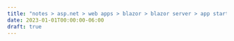 ```yaml
---
title: "notes > asp.net > web apps > blazor > blazor server > app startup"
date: 2023-01-01T00:00:00-06:00
draft: true
---
```

